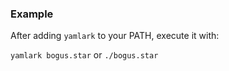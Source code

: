 ### Example

After adding `yamlark` to your PATH, execute it with:

`yamlark bogus.star` or `./bogus.star`

